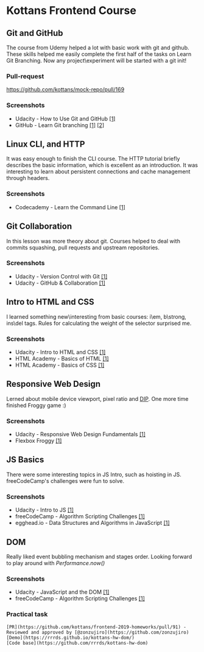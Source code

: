 # Kottans Frontend Course

## Git and GitHub

The course from Udemy helped a lot with basic work with git and github. These skills helped me easily complete the first half of the tasks on Learn Git Branching. Now any project\experiment will be started with a git init!

### Pull-request
	
https://github.com/kottans/mock-repo/pull/169

### Screenshots

- Udacity - How to Use Git and GitHub [\[1\]](task_git_intro/udacity_using_git.png)
- GitHub - Learn Git branching [\[1\]](task_git_intro/github_branching_1.jpg) [\[2\]](task_git_intro/github_branching_2.jpg)

## Linux CLI, and HTTP

It was easy enough to finish the CLI course. The HTTP tutorial briefly describes the basic information, which is excellent as an introduction. It was interesting to learn about persistent connections and cache management through headers.

### Screenshots

- Codecademy - Learn the Command Line [\[1\]](task_linux_cli/codecademy_linux_cli.png)

## Git Collaboration

In this lesson was more theory about git. Courses helped to deal with commits squashing, pull requests and upstream repositories.

### Screenshots

- Udacity - Version Control with Git [\[1\]](task_git_collaboration/udacity_version_control.png)
- Udacity - GitHub & Collaboration [\[1\]](task_git_collaboration/udacity_collaboration.png)

## Intro to HTML and CSS

I learned something new\interesting from basic courses: i\em, b\strong, ins\del tags.
Rules for calculating the weight of the selector surprised me.

### Screenshots

- Udacity - Intro to HTML and CSS [\[1\]](task_html_css_intro/udacity.com_courses_html.png)
- HTML Academy - Basics of HTML [\[1\]](task_html_css_intro/htmlacademy.ru_courses_basic-html.png)
- HTML Academy - Basics of CSS [\[1\]](task_html_css_intro/htmlacademy.ru_courses_basic-css.png)

## Responsive Web Design

Lerned about mobile device viewport, pixel ratio and [DIP](https://en.wikipedia.org/wiki/Device-independent_pixel). One more time finished Froggy game :)

### Screenshots

- Udacity - Responsive Web Design Fundamentals [\[1\]](task_responsive_web_design/udacity.com_courses_responsive.png)
- Flexbox Froggy [\[1\]](task_responsive_web_design/flexboxfroggy.com.png)

## JS Basics

There were some interesting topics in JS Intro, such as hoisting in JS.
freeCodeCamp's challenges were fun to solve.

### Screenshots

- Udacity - Intro to JS [\[1\]](task_js_basics/udacity.com_intro_to_js.png)
- freeCodeCamp - Algorithm Scripting Challenges [\[1\]](task_js_basics/freecodecamp_scripting_challenges.png)
- egghead.io - Data Structures and Algorithms in JavaScript [\[1\]](task_js_basics/egghead.io_data-structures-and-algorithms-in-javascript.png)

## DOM

Really liked event bubbling mechanism and stages order. Looking forward to play around with *Performance.now()*

### Screenshots

- Udacity - JavaScript and the DOM [\[1\]](task_js_dom/udacity.com_dom.png)
- freeCodeCamp - Algorithm Scripting Challenges [\[1\]](task_js_dom/freecodecamp_scripting_challenges.png)

### Practical task

    [PR](https://github.com/kottans/frontend-2019-homeworks/pull/91) - Reviewed and approved by [@zonzujiro](https://github.com/zonzujiro)
    [Demo](https://rrrds.github.io/kottans-hw-dom/)
    [Code base](https://github.com/rrrds/kottans-hw-dom)
    
